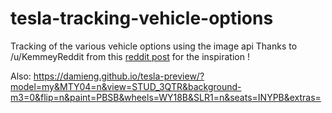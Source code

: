 # tesla-tracking-vehicle-options

Tracking of the various vehicle options using the image api
Thanks to /u/KemmeyReddit from this [reddit post](https://www.reddit.com/r/teslamotors/comments/gtptpd/tesla_api_to_image/fsej0hi/) for the inspiration !

Also: https://damieng.github.io/tesla-preview/?model=my&MTY04=n&view=STUD_3QTR&background-m3=0&flip=n&paint=PBSB&wheels=WY18B&SLR1=n&seats=INYPB&extras=

